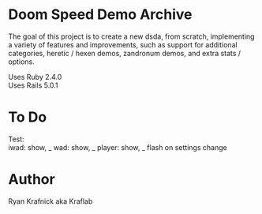 # Doom Speed Demo Archive

The goal of this project is to create a new dsda, from scratch, implementing
a variety of features and improvements, such as support for additional
categories, heretic / hexen demos, zandronum demos, and extra stats / options.

Uses Ruby  2.4.0  
Uses Rails 5.0.1

# To Do
Test:  
iwad: show, _
wad: show, _
player: show, _
flash on settings change

# Author
Ryan Krafnick aka Kraflab